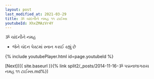 ```yaml
---
layout: post
last_modified_at: 2021-03-29
title: ૐ ચાંદનીને નમહ ૧૧ ટાઈમ્સ
youtubeId: XhxZMAzVr4Y
---
```

 
 
 ૐ ચાંદનીને નમહ  
 
 -  જેને ચંદન પેસ્ટમાં સ્નાન કરાઈ રહ્યું છે 
 
  
 
  
 
 
 
 
 
 


{% include youtubePlayer.html id=page.youtubeId %}
 
[Next]({{ site.baseurl }}{% link  split2/_posts/2014-11-16-ૐ પદ્મનાલાગરાય નમહ ૧૧ ટાઈમ્સ.md%})
 
